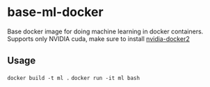 # base-ml-docker

Base docker image for doing machine learning in docker containers. Supports only NVIDIA cuda, make sure to install [nvidia-docker2](https://docs.nvidia.com/datacenter/cloud-native/container-toolkit/install-guide.html#docker)


## Usage

`docker build -t ml .`
`docker run -it ml bash`